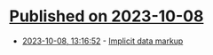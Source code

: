 # [Published on 2023-10-08](index.md)

* [2023-10-08, 13:16:52](https://lobste.rs/s/hzha37/implicit_data_markup) - [Implicit data markup](https://rsaarelm.github.io/implicit-data-markup/)
